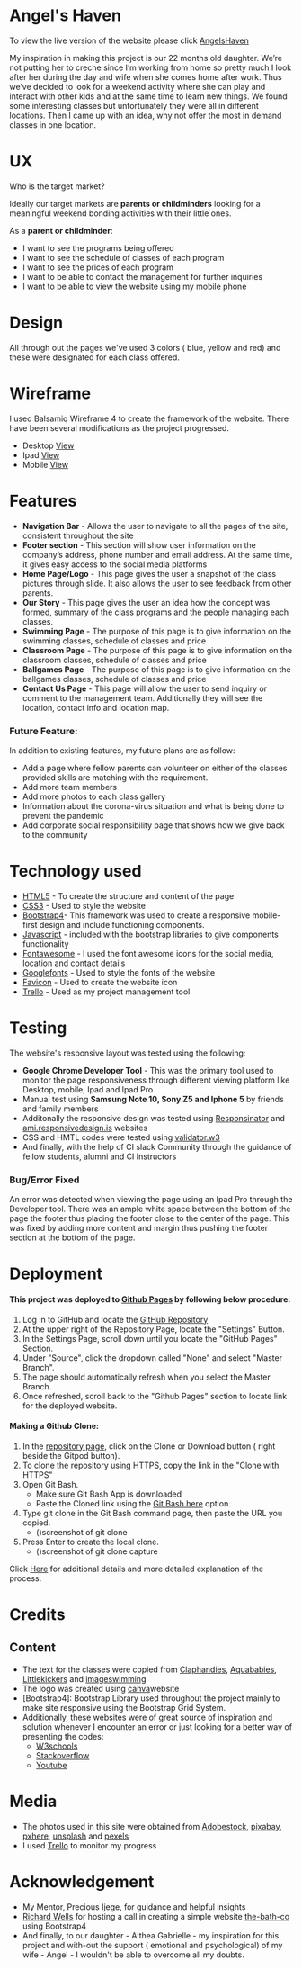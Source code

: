 

# Angel's Haven

To view the live version of the website please click [AngelsHaven](https://gideongannaban.github.io/Milestone-Project-1/index.html)

My inspiration in making this project is our 22 months old daughter. We’re not putting her to creche since I’m working from home so pretty much I look after her during the day and wife when she comes home after work. 
Thus we’ve decided to look for a weekend activity where she can play and interact with other kids and at the same time to learn new things. We found some interesting classes but unfortunately they were all in different locations. 
Then I came up with an idea, why not offer the most in demand classes in one location. 

# UX

Who is the target market?

Ideally our target markets are **parents or childminders** looking for a meaningful weekend bonding activities with their little ones. 

As a **parent or childminder**:

-	I want to see the programs being offered
-	I want to see the schedule of classes of each program
-	I want to see the prices of each program
-	I want to be able to contact the management for further inquiries
-	I want to be able to view the website using my mobile phone

# Design

 All through out the pages we've used 3 colors ( blue, yellow and red) and these were designated for each class offered.  

# Wireframe
 I used Balsamiq Wireframe 4 to create the framework of the website. There have been several modifications as the project progressed. 

 * Desktop [View](https://github.com/gideongannaban/Milestone-Project-1/blob/master/Desktop%20View.pdf)
 * Ipad [View](https://github.com/gideongannaban/Milestone-Project-1/blob/master/Ipad%20View.pdf)
 * Mobile [View](https://github.com/gideongannaban/Milestone-Project-1/blob/master/Mobile%20View.pdf)

# Features

- **Navigation Bar** - Allows the user to navigate to all the pages of the site, consistent throughout the site
- **Footer section** - This section will show user information on the company’s address, phone number and email address. At the same time, it gives easy access to the social media platforms
- **Home Page/Logo** - This page gives the user a snapshot of the class pictures through slide. It also allows the user to see feedback from other parents.
- **Our Story** - This page gives the user an idea how the concept was formed, summary of the class programs and  the people managing each classes. 
- **Swimming Page** - The purpose of this page is to give information on the swimming classes, schedule of classes and price
- **Classroom Page** - The purpose of this page is to give information on the classroom classes, schedule of classes and price
- **Ballgames Page** - The purpose of this page is to give information on the ballgames classes, schedule of classes and price
- **Contact Us Page** - This page will allow the user to send inquiry or comment to the management team. Additionally they will see the location, contact info and location map.

### Future Feature:

  In addition to existing features, my future plans are as follow:
-	Add a page where fellow parents can volunteer on either of the classes provided skills are matching with the requirement. 
-	Add more team members
-	Add more photos to each class gallery
-	Information about the corona-virus situation and what is being done to prevent the pandemic
-	Add corporate social responsibility page that shows how we give back to the community

# Technology used
- [HTML5](https://en.wikipedia.org/wiki/HTML5) - To create the structure and content of the page
- [CSS3](https://en.wikipedia.org/wiki/Cascading_Style_Sheets) - Used to style the website
- [Bootstrap4](https://getbootstrap.com/)- This framework was used to create a responsive mobile-first design and include functioning components.
- [Javascript](https://en.wikipedia.org/wiki/JavaScript) - included with the bootstrap libraries to give components functionality
- [Fontawesome](https://fontawesome.com/) - I used the font awesome icons for the social media, location and contact details
- [Googlefonts](https://fonts.google.com/) - Used to style the fonts of the website 
- [Favicon](https://favicon.io/) - Used to create the website icon 
- [Trello](https://trello.com/) - Used as my project management tool

# Testing 

The website's responsive layout was tested using the following:
* **Google Chrome Developer Tool** - This was the primary tool used to monitor the page responsiveness through different viewing platform like Desktop, mobile, Ipad and Ipad Pro
* Manual test using **Samsung Note 10, Sony Z5 and Iphone 5** by friends and family members
* Additonally the responsive design was tested using [Responsinator](http://www.responsinator.com/) and [ami.responsivedesign.is](http://ami.responsivedesign.is/) websites
* CSS and HMTL codes were tested using [validator.w3](https://validator.w3.org/)
* And finally, with the help of CI slack Community through the guidance of fellow students, alumni and CI Instructors

### Bug/Error Fixed
 An error was detected when viewing the page using an Ipad Pro through the Developer tool. There was an ample white space between the bottom of the page the footer thus placing the footer close to the center of the page.
 This was fixed by adding more content and margin thus pushing the footer section at the bottom of the page.

 # Deployment
 
#### This project was deployed to [Github Pages](https://github.com/gideongannaban/Milestone-Project-1) by following below procedure:

1. Log in to GitHub and locate the [GitHub Repository](https://github.com/gideongannaban/Milestone-Project-1)
2. At the upper right of the Repository Page, locate the "Settings" Button.
3. In the Settings Page, scroll down until you locate the "GitHub Pages" Section.
4. Under "Source", click the dropdown called "None" and select "Master Branch".
5. The page should automatically refresh when you select the Master Branch.
6. Once refreshed, scroll back to the "Github Pages" section to locate link for the deployed website.

#### Making a Github Clone:

1. In the [repository page](https://github.com/gideongannaban/Milestone-Project-1), click on the Clone or Download button ( right beside the Gitpod button).
2. To clone the repository using HTTPS, copy the link in the "Clone with HTTPS" 
3. Open Git Bash. 
    * Make sure Git Bash App is downloaded
    * Paste the Cloned link using the [Git Bash here]() option.
4. Type git clone in the Git Bash command page, then paste the URL you copied.
   - ()screenshot of git clone
5. Press Enter to create the local clone. 
   - ()screenshot of git clone capture

Click [Here](https://help.github.com/en/github/creating-cloning-and-archiving-repositories/cloning-a-repository) for additional details and more detailed explanation of the process.

# Credits

## Content

* The text for the classes were copied from [Claphandies](https://claphandies.com/), [Aquababies](https://aquababies.ie/), [Littlekickers](https://www.littlekickers.ie/) and [imageswimming](https://www.imagineswimming.com/)
* The logo was created using [canva](https://www.canva.com/)website
* [Bootstrap4]: Bootstrap Library used throughout the project mainly to make site responsive using the Bootstrap Grid System.
* Additionally, these websites were of great source of inspiration and solution whenever I encounter an error or just looking for a better way of presenting the codes:
  - [W3schools](https://www.w3schools.com/)
  - [Stackoverflow](https://stackoverflow.com/)
  - [Youtube](https://www.youtube.com/)

# Media

* The photos used in this site were obtained from [Adobestock](https://stock.adobe.com/ph/), [pixabay](https://pixabay.com/), [pxhere](https://pxhere.com/), [unsplash](https://unsplash.com/) and [pexels](https://pixabay.com/)
*  I used [Trello](https://trello.com/) to monitor my progress 

# Acknowledgement

* My Mentor, Precious Ijege, for guidance and helpful insights
* [Richard Wells](https://github.com/D0nni387) for hosting a call in creating a simple website [the-bath-co](https://github.com/D0nni387/the-bath-co) using Bootstrap4
* And finally, to our daughter - Althea Gabrielle - my inspiration for this project and with-out the support ( emotional and psychological) of my wife - Angel - I wouldn't be able to overcome all my doubts.
